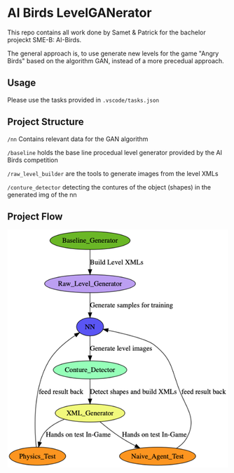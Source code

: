 # AI Birds LevelGANerator

This repo contains all work done by Samet & Patrick for the bachelor projeckt SME-B: AI-Birds. 

The general approach is, to use generate new levels for the game "Angry Birds" based on the algorithm GAN, instead of a more precedual approach.

## Usage

Please use the tasks provided in `.vscode/tasks.json`

## Project Structure

`/nn` Contains relevant data for the GAN algorithm

`/baseline` holds the base line procedual level generator provided by the AI Birds competition

`/raw_level_builder` are the tools to generate images from the level XMLs

`/conture_detector` detecting the contures of the object (shapes) in the generated img of the nn

## Project Flow

![alt text](chain.png "Project Structure/Flow")